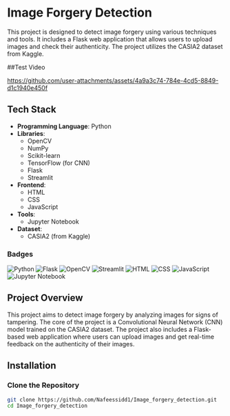 # Image Forgery Detection

This project is designed to detect image forgery using various techniques and tools. It includes a Flask web application that allows users to upload images and check their authenticity. The project utilizes the CASIA2 dataset from Kaggle.

##Test Video

https://github.com/user-attachments/assets/4a9a3c74-784e-4cd5-8849-d1c1940e450f


## Tech Stack

- **Programming Language**: Python
- **Libraries**:
  - OpenCV
  - NumPy
  - Scikit-learn
  - TensorFlow (for CNN)
  - Flask
  - Streamlit
- **Frontend**:
  - HTML
  - CSS
  - JavaScript
- **Tools**:
  - Jupyter Notebook
- **Dataset**:
  - CASIA2 (from Kaggle)

### Badges

![Python](https://img.shields.io/badge/Python-3.8-blue)
![Flask](https://img.shields.io/badge/Flask-1.1.2-green)
![OpenCV](https://img.shields.io/badge/OpenCV-4.5.2-green)
![Streamlit](https://img.shields.io/badge/Streamlit-0.79.0-red)
![HTML](https://img.shields.io/badge/HTML-5-orange)
![CSS](https://img.shields.io/badge/CSS-3-blue)
![JavaScript](https://img.shields.io/badge/JavaScript-ES6-yellow)
![Jupyter Notebook](https://img.shields.io/badge/Jupyter%20Notebook-6.0.3-orange)

## Project Overview

This project aims to detect image forgery by analyzing images for signs of tampering. The core of the project is a Convolutional Neural Network (CNN) model trained on the CASIA2 dataset. The project also includes a Flask-based web application where users can upload images and get real-time feedback on the authenticity of their images.

## Installation

### Clone the Repository
```sh
git clone https://github.com/Nafeessidd1/Image_forgery_detection.git
cd Image_forgery_detection

